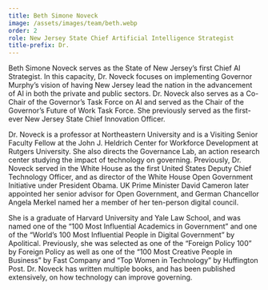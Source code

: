 ```yaml
---
title: Beth Simone Noveck
image: /assets/images/team/beth.webp
order: 2
role: New Jersey State Chief Artificial Intelligence Strategist
title-prefix: Dr.
---
```


Beth Simone Noveck serves as the State of New Jersey’s first Chief AI Strategist. In this capacity, Dr. Noveck focuses on implementing Governor Murphy’s vision of having New Jersey lead the nation in the advancement of AI in both the private and public sectors. Dr. Noveck also serves as a Co-Chair of the Governor’s Task Force on AI and served as the Chair of the Governor’s Future of Work Task Force. She previously served as the first-ever New Jersey State Chief Innovation Officer.

Dr. Noveck is a professor at Northeastern University and is a Visiting Senior Faculty Fellow at the John J. Heldrich Center for Workforce Development at Rutgers University. She also directs the Governance Lab, an action research center studying the impact of technology on governing. Previously, Dr. Noveck served in the White House as the first United States Deputy Chief Technology Officer, and as director of the White House Open Government Initiative under President Obama. UK Prime Minister David Cameron later appointed her senior advisor for Open Government, and German Chancellor Angela Merkel named her a member of her ten-person digital council.

She is a graduate of Harvard University and Yale Law School, and was named one of the “100 Most Influential Academics in Government” and one of the “World’s 100 Most Influential People in Digital Government” by Apolitical. Previously, she was selected as one of the “Foreign Policy 100” by Foreign Policy as well as one of the “100 Most Creative People in Business” by Fast Company and “Top Women in Technology” by Huffington Post. Dr. Noveck has written multiple books, and has been published extensively, on how technology can improve governing.
